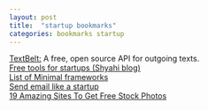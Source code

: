 ```yaml
---
layout: post
title:  "startup bookmarks"
categories: bookmarks startup
---
```

[TextBelt:](http://textbelt.com/) A free, open source API for outgoing texts.  
[Free tools for startups (Shyahi blog)](http://blog.shyahi.com/post/62901878131/putting-everything-together-free-tools-for)  
[List of Minimal frameworks](https://github.com/neiesc/ListOfMinimalistFrameworks)  
[Send email like a startup](https://www.sendwithus.com/resources/guide/)  
[19 Amazing Sites To Get Free Stock Photos](http://sidejobr.com/help/19-amazing-sites-get-free-stock-photos/)  
